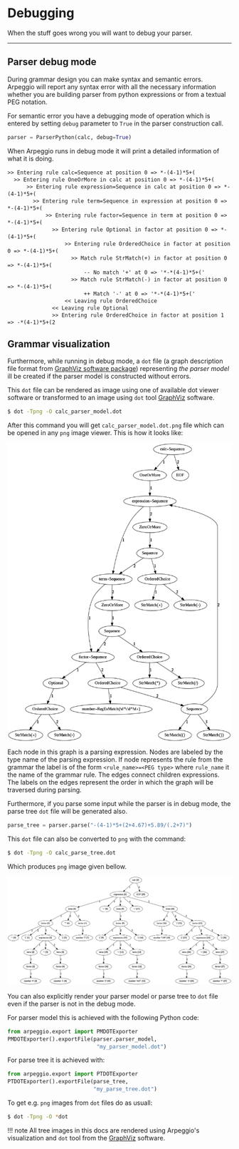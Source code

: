 # Debugging

When the stuff goes wrong you will want to debug your parser.

---

## Parser debug mode

During grammar design you can make syntax and semantic errors. Arpeggio will
report any syntax error with all the necessary information whether you are
building parser from python expressions or from a textual PEG notation.

For semantic error you have a debugging mode of operation which is entered by
setting `debug` parameter to `True` in the parser construction call. 

```python
parser = ParserPython(calc, debug=True)
```

When Arpeggio runs in debug mode it will print a detailed information of what it
is doing.

    >> Entering rule calc=Sequence at position 0 => *-(4-1)*5+(
      >> Entering rule OneOrMore in calc at position 0 => *-(4-1)*5+(
          >> Entering rule expression=Sequence in calc at position 0 => *-(4-1)*5+(
            >> Entering rule term=Sequence in expression at position 0 => *-(4-1)*5+(
                >> Entering rule factor=Sequence in term at position 0 => *-(4-1)*5+(
                  >> Entering rule Optional in factor at position 0 => *-(4-1)*5+(
                      >> Entering rule OrderedChoice in factor at position 0 => *-(4-1)*5+(
                        >> Match rule StrMatch(+) in factor at position 0 => *-(4-1)*5+(
                            -- No match '+' at 0 => '*-*(4-1)*5+('
                        >> Match rule StrMatch(-) in factor at position 0 => *-(4-1)*5+(
                            ++ Match '-' at 0 => '*-*(4-1)*5+('
                      << Leaving rule OrderedChoice
                  << Leaving rule Optional
                  >> Entering rule OrderedChoice in factor at position 1 => -*(4-1)*5+(2


## Grammar visualization

Furthermore, while running in debug mode, a `dot` file (a graph description file
format from [GraphViz software
package](http://www.graphviz.org/content/dot-language)) representing _the parser
model_ ill be created if the parser model is constructed without errors. 

This `dot` file can be rendered as image using one of available dot viewer
software or transformed to an image using `dot` tool
[GraphViz](http://graphviz.org/) software.

```bash
$ dot -Tpng -O calc_parser_model.dot
```

After this command you will get ``calc_parser_model.dot.png`` file which can be
opened in any ``png`` image viewer. This is how it looks like:

<img src="../images/calc_parser_model.dot.png" style="display:block; width: 15cm; margin-left:auto; margin-right:auto;"/>

Each node in this graph is a parsing expression.  Nodes are labeled by the type
name of the parsing expression.  If node represents the rule from the grammar
the label is of the form `<rule_name>=<PEG type>` where `rule_name` it the
name of the grammar rule.  The edges connect children expressions. The labels on
the edges represent the order in which the graph will be traversed during
parsing.


Furthermore, if you parse some input while the parser is in debug mode, the
parse tree `dot` file will be generated also.

```python
parse_tree = parser.parse("-(4-1)*5+(2+4.67)+5.89/(.2+7)")
```
This `dot` file can also be converted to `png` with the command:

```bash
$ dot -Tpng -O calc_parse_tree.dot
```

Which produces `png` image given bellow.

<img src="../images/calc_parse_tree.dot.png"/>

You can also explicitly render your parser model or parse tree to `dot` file
even if the parser is not in the debug mode.

For parser model this is achieved with the following Python code:

```python
from arpeggio.export import PMDOTExporter
PMDOTExporter().exportFile(parser.parser_model,
                            "my_parser_model.dot")
```

For parse tree it is achieved with:

```python
from arpeggio.export import PTDOTExporter
PTDOTExporter().exportFile(parse_tree,
                           "my_parse_tree.dot")
```

To get e.g. `png` images from `dot` files do as usuall:

```bash
$ dot -Tpng -O *dot

```


!!! note
    All tree images in this docs are rendered using Arpeggio's visualization and
    `dot` tool from the [GraphViz](http://graphviz.org/) software.

